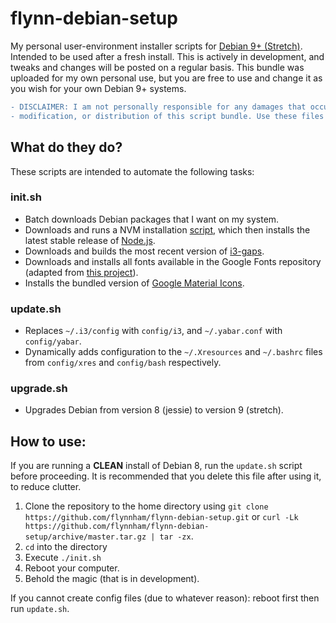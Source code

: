 # flynn-debian-setup
My personal user-environment installer scripts for [Debian 9+ (Stretch)](https://wiki.debian.org/DebianStretch). Intended to be used after a fresh install. This is actively in development, and tweaks and changes will be posted on a regular basis. This bundle was uploaded for my own personal use, but you are free to use and change it as you wish for your own Debian 9+ systems.

``` diff
- DISCLAIMER: I am not personally responsible for any damages that occur though the usage,
- modification, or distribution of this script bundle. Use these files at your own risk.
```

## What do they do?

These scripts are intended to automate the following tasks:

### init.sh
* Batch downloads Debian packages that I want on my system.
* Downloads and runs a NVM installation [script](https://raw.githubusercontent.com/creationix/nvm/v0.33.1/install.sh), which then installs the latest stable release of [Node.js](https://github.com/nodejs/node).
* Downloads and builds the most recent version of [i3-gaps](https://github.com/Airblader/i3).
* Downloads and installs all fonts available in the Google Fonts repository (adapted from [this project](https://github.com/hotice/webupd8/blob/master/install-google-fonts)).
* Installs the bundled version of [Google Material Icons](https://github.com/google/material-design-icons/).

### update.sh
* Replaces `~/.i3/config` with `config/i3`, and `~/.yabar.conf` with `config/yabar`.
* Dynamically adds configuration to the `~/.Xresources` and `~/.bashrc` files from `config/xres` and `config/bash` respectively. 

### upgrade.sh
* Upgrades Debian from version 8 (jessie) to version 9 (stretch).

## How to use:

If you are running a **CLEAN** install of Debian 8, run the `update.sh` script before proceeding. It is recommended that you delete this file after using it, to reduce clutter.

1. Clone the repository to the home directory using `git clone https://github.com/flynnham/flynn-debian-setup.git` or `curl -Lk https://github.com/flynnham/flynn-debian-setup/archive/master.tar.gz | tar -zx`.
2. `cd` into the directory
3. Execute `./init.sh`
4. Reboot your computer.
5. Behold the magic (that is in development).

If you cannot create config files (due to whatever reason): reboot first then run `update.sh`.
